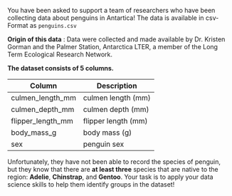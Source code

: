 You have been asked to support a team of researchers who have been collecting data about penguins in Antartica! The data is available in csv-Format as `penguins.csv`

**Origin of this data** : Data were collected and made available by Dr. Kristen Gorman and the Palmer Station, Antarctica LTER, a member of the Long Term Ecological Research Network.

**The dataset consists of 5 columns.**

Column | Description
--- | ---
culmen_length_mm | culmen length (mm)
culmen_depth_mm | culmen depth (mm)
flipper_length_mm | flipper length (mm)
body_mass_g | body mass (g)
sex | penguin sex

Unfortunately, they have not been able to record the species of penguin, but they know that there are **at least three** species that are native to the region: **Adelie**, **Chinstrap**, and **Gentoo**.  Your task is to apply your data science skills to help them identify groups in the dataset!
